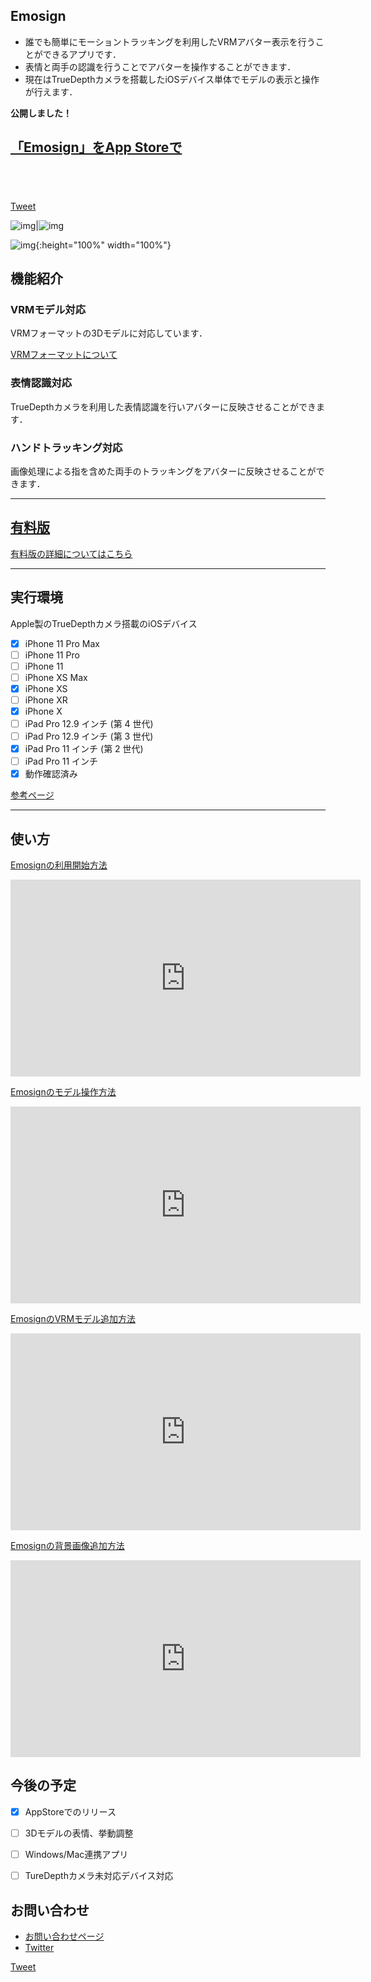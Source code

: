 ## Emosign
- 誰でも簡単にモーショントラッキングを利用したVRMアバター表示を行うことができるアプリです．
- 表情と両手の認識を行うことでアバターを操作することができます．
- 現在はTrueDepthカメラを搭載したiOSデバイス単体でモデルの表示と操作が行えます．

**公開しました！**

## [「Emosign」をApp Storeで](https://apps.apple.com/jp/app/emosign/id1510650833?l=ja&ls=1)

<a href="https://apps.apple.com/jp/app/emosign/id1510650833?mt=8" style="display:inline-block;overflow:hidden;background:url(https://linkmaker.itunes.apple.com/en-us/badge-lrg.svg?releaseDate=2020-06-15&kind=iossoftware&bubble=ios_apps) no-repeat;width:135px;height:40px;"></a>

<a href="https://twitter.com/share?ref_src=twsrc%5Etfw&hashtags=Emosign" class="twitter-share-button" data-show-count="false">Tweet</a><script async src="https://platform.twitter.com/widgets.js" charset="utf-8"></script>

![img](Image/IMG_0351.PNG)|![img](Image/IMG_0352.PNG)

![img](Image/Capture20200525115445.png){:height="100%" width="100%"}


## 機能紹介
### VRMモデル対応
VRMフォーマットの3Dモデルに対応しています．

[VRMフォーマットについて](https://vrm.dev/)

### 表情認識対応
TrueDepthカメラを利用した表情認識を行いアバターに反映させることができます．

### ハンドトラッキング対応
画像処理による指を含めた両手のトラッキングをアバターに反映させることができます．

-----

## [有料版](https://akihiro0105.github.io/EmosignLicensePage/)
[有料版の詳細についてはこちら](https://akihiro0105.github.io/EmosignLicensePage/)

-----

## 実行環境
Apple製のTrueDepthカメラ搭載のiOSデバイス
- [x] iPhone 11 Pro Max
- [ ] iPhone 11 Pro
- [ ] iPhone 11
- [ ] iPhone XS Max
- [x] iPhone XS
- [ ] iPhone XR
- [x] iPhone X
- [ ] iPad Pro 12.9 インチ (第 4 世代)
- [ ] iPad Pro 12.9 インチ (第 3 世代)
- [x] iPad Pro 11 インチ (第 2 世代)
- [ ] iPad Pro 11 インチ
- [x] 動作確認済み

[参考ページ](https://support.apple.com/ja-jp/HT209183)

-----

## 使い方
[Emosignの利用開始方法](https://youtu.be/HYjYt9sq6Bs)

<iframe width="560" height="315" src="https://www.youtube.com/embed/HYjYt9sq6Bs" frameborder="0" allow="accelerometer; autoplay; encrypted-media; gyroscope; picture-in-picture" allowfullscreen></iframe>

[Emosignのモデル操作方法](https://youtu.be/pCm51vZ1Lkg)

<iframe width="560" height="315" src="https://www.youtube.com/embed/pCm51vZ1Lkg" frameborder="0" allow="accelerometer; autoplay; encrypted-media; gyroscope; picture-in-picture" allowfullscreen></iframe>

[EmosignのVRMモデル追加方法](https://youtu.be/HZv-hvIA7XU)

<iframe width="560" height="315" src="https://www.youtube.com/embed/HZv-hvIA7XU" frameborder="0" allow="accelerometer; autoplay; encrypted-media; gyroscope; picture-in-picture" allowfullscreen></iframe>

[Emosignの背景画像追加方法](https://youtu.be/18X1MQEKloc)

<iframe width="560" height="315" src="https://www.youtube.com/embed/18X1MQEKloc" frameborder="0" allow="accelerometer; autoplay; encrypted-media; gyroscope; picture-in-picture" allowfullscreen></iframe>

## 今後の予定
- [x] AppStoreでのリリース
- [ ] 3Dモデルの表情、挙動調整
- [ ] Windows/Mac連携アプリ
- [ ] TureDepthカメラ未対応デバイス対応


## お問い合わせ
- [お問い合わせページ](https://docs.google.com/forms/d/e/1FAIpQLSeM6epPLYCkLF4ngk_GQKEzkqP9Fn1FzsuyhnKS3RJylz_Klg/viewform)
- [Twitter](https://twitter.com/akihiro01051)


<a href="https://twitter.com/share?ref_src=twsrc%5Etfw&hashtags=Emosign" class="twitter-share-button" data-show-count="false">Tweet</a><script async src="https://platform.twitter.com/widgets.js" charset="utf-8"></script>
